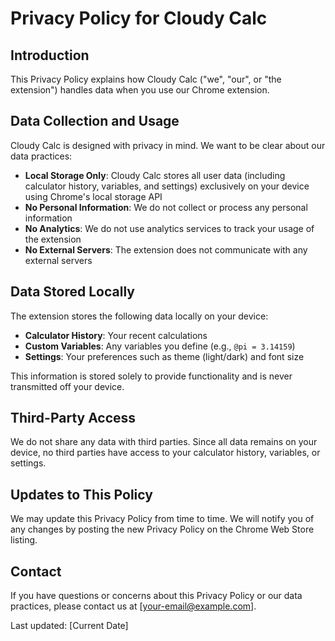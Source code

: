 # Privacy Policy for Cloudy Calc

## Introduction

This Privacy Policy explains how Cloudy Calc ("we", "our", or "the extension") handles data when you use our Chrome extension.

## Data Collection and Usage

Cloudy Calc is designed with privacy in mind. We want to be clear about our data practices:

- **Local Storage Only**: Cloudy Calc stores all user data (including calculator history, variables, and settings) exclusively on your device using Chrome's local storage API
- **No Personal Information**: We do not collect or process any personal information
- **No Analytics**: We do not use analytics services to track your usage of the extension
- **No External Servers**: The extension does not communicate with any external servers

## Data Stored Locally

The extension stores the following data locally on your device:

- **Calculator History**: Your recent calculations
- **Custom Variables**: Any variables you define (e.g., `@pi = 3.14159`)
- **Settings**: Your preferences such as theme (light/dark) and font size

This information is stored solely to provide functionality and is never transmitted off your device.

## Third-Party Access

We do not share any data with third parties. Since all data remains on your device, no third parties have access to your calculator history, variables, or settings.

## Updates to This Policy

We may update this Privacy Policy from time to time. We will notify you of any changes by posting the new Privacy Policy on the Chrome Web Store listing.

## Contact

If you have questions or concerns about this Privacy Policy or our data practices, please contact us at [your-email@example.com].

Last updated: [Current Date]
